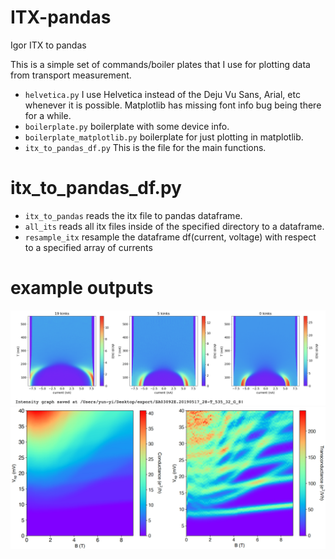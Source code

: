# ITX-pandas
Igor ITX to pandas

This is a simple set of commands/boiler plates that I use for plotting data from transport measurement. 
- `helvetica.py` I use Helvetica instead of the Deju Vu Sans, Arial, etc whenever it is possible. Matplotlib has missing font info bug being there for a while. 
- `boilerplate.py`	boilerplate with some device info. 
- `boilerplate_matplotlib.py`	boilerplate for just plotting in matplotlib. 
- `itx_to_pandas_df.py` This is the file for the main functions. 

# itx_to_pandas_df.py 
- `itx_to_pandas` reads the itx file to pandas dataframe. 
- `all_its` reads all itx files inside of the specified directory to a dataframe. 
- `resample_itx` resample the dataframe df(current, voltage) with respect to a specified array of currents 

# example outputs 
![Alt text](result.png?raw=true "Title")
![Alt text](result2.png?raw=true "Title")

